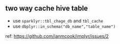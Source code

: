 ## two way cache hive table

- use `sparklyr::tbl_chage_db` and `tbl_cache`
- use `dbplyr::in_schema("db_name","table_name")`

ref: <https://github.com/ianmcook/implyr/issues/2>

